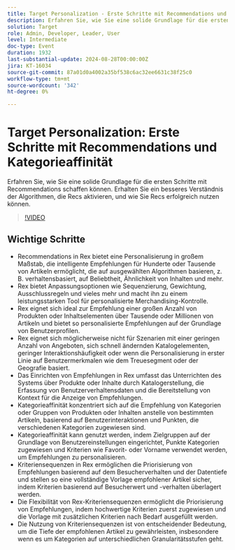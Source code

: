 ```yaml
---
title: Target Personalization - Erste Schritte mit Recommendations und Kategorieaffinität
description: Erfahren Sie, wie Sie eine solide Grundlage für die ersten Schritte mit Recommendations schaffen können. Erhalten Sie ein besseres Verständnis der Algorithmen, die Recs aktivieren, und wie Sie Recs erfolgreich nutzen können.
solution: Target
role: Admin, Developer, Leader, User
level: Intermediate
doc-type: Event
duration: 1932
last-substantial-update: 2024-08-28T00:00:00Z
jira: KT-16034
source-git-commit: 87a01d0a4002a35bf538c6ac32ee6631c38f25c0
workflow-type: tm+mt
source-wordcount: '342'
ht-degree: 0%

---
```



# Target Personalization: Erste Schritte mit Recommendations und Kategorieaffinität

Erfahren Sie, wie Sie eine solide Grundlage für die ersten Schritte mit Recommendations schaffen können. Erhalten Sie ein besseres Verständnis der Algorithmen, die Recs aktivieren, und wie Sie Recs erfolgreich nutzen können.

>[!VIDEO](https://video.tv.adobe.com/v/3432999/?learn=on)

## Wichtige Schritte

* Recommendations in Rex bietet eine Personalisierung in großem Maßstab, die intelligente Empfehlungen für Hunderte oder Tausende von Artikeln ermöglicht, die auf ausgewählten Algorithmen basieren, z. B. verhaltensbasiert, auf Beliebtheit, Ähnlichkeit von Inhalten und mehr.
* Rex bietet Anpassungsoptionen wie Sequenzierung, Gewichtung, Ausschlussregeln und vieles mehr und macht ihn zu einem leistungsstarken Tool für personalisierte Merchandising-Kontrolle.
* Rex eignet sich ideal zur Empfehlung einer großen Anzahl von Produkten oder Inhaltselementen über Tausende oder Millionen von Artikeln und bietet so personalisierte Empfehlungen auf der Grundlage von Benutzerprofilen.
* Rex eignet sich möglicherweise nicht für Szenarien mit einer geringen Anzahl von Angeboten, sich schnell ändernden Katalogelementen, geringer Interaktionshäufigkeit oder wenn die Personalisierung in erster Linie auf Benutzermerkmalen wie dem Treuesegment oder der Geografie basiert.
* Das Einrichten von Empfehlungen in Rex umfasst das Unterrichten des Systems über Produkte oder Inhalte durch Katalogerstellung, die Erfassung von Benutzerverhaltensdaten und die Bereitstellung von Kontext für die Anzeige von Empfehlungen.
* Kategorieaffinität konzentriert sich auf die Empfehlung von Kategorien oder Gruppen von Produkten oder Inhalten anstelle von bestimmten Artikeln, basierend auf Benutzerinteraktionen und Punkten, die verschiedenen Kategorien zugewiesen sind.
* Kategorieaffinität kann genutzt werden, indem Zielgruppen auf der Grundlage von Benutzereinstellungen eingerichtet, Punkte Kategorien zugewiesen und Kriterien wie Favorit- oder Vorname verwendet werden, um Empfehlungen zu personalisieren.
* Kriteriensequenzen in Rex ermöglichen die Priorisierung von Empfehlungen basierend auf dem Besucherverhalten und der Datentiefe und stellen so eine vollständige Vorlage empfohlener Artikel sicher, indem Kriterien basierend auf Besucherwert und -verhalten überlagert werden.
* Die Flexibilität von Rex-Kriteriensequenzen ermöglicht die Priorisierung von Empfehlungen, indem hochwertige Kriterien zuerst zugewiesen und die Vorlage mit zusätzlichen Kriterien nach Bedarf ausgefüllt werden.
* Die Nutzung von Kriteriensequenzen ist von entscheidender Bedeutung, um die Tiefe der empfohlenen Artikel zu gewährleisten, insbesondere wenn es um Kategorien auf unterschiedlichen Granularitätsstufen geht.
